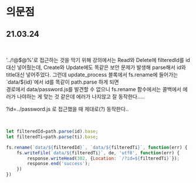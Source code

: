 # 의문점
## 21.03.24

</br>

'../!@$@%'로 접근하는 것을 막기 위해 강의에서는 Read와 Delete에 filteredId를 id 대신 넣어줬는데, Create와 Update에도 똑같은 보안 문제가 발생해 parse해서 id와 title대신 넣어주었다.  
그런데 update_process 블록에서 fs.rename에 들어가는  
`data/${id}`에서 id를 똑같이 path.parse 하게 되면  
경로에서 data/password.js를 발견할 수 없으니 fs.rename 함수에서는 콜백에서 에러가 나야하는 게 맞는 것 같은데 에러가 나지않고 잘 동작한다.....

?id=../password.js 로 접근했을 때 제대로(?) 동작한다..

</br>

```js
let filteredId=path.parse(id).base;
let filteredTi=path.parse(ti).base;

fs.rename(`data/${filteredId}`, `data/${filteredTi}`, function(err) {
    fs.writeFile(`data/${filteredTi}`, de, 'utf8', function(err) {
        response.writeHead(302, {Location: `/?id=${filteredTi}`});
        response.end('success');
    })
})
```
